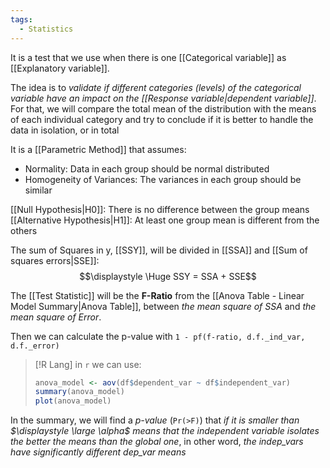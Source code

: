 ```yaml
---
tags:
  - Statistics
---
```

It is a test that we use when there is one [[Categorical variable]] as [[Explanatory variable]].

The idea is to *validate if different categories (levels) of the categorical variable have an impact on the [[Response variable|dependent variable]]*. For that, we will compare the total mean of the distribution with the means of each individual category and try to conclude if it is better to handle the data in isolation, or in total

It is a [[Parametric Method]] that assumes:
- Normality: Data in each group should be normal distributed
- Homogeneity of Variances: The variances in each group should be similar

[[Null Hypothesis|H0]]: There is no difference between the group means
[[Alternative Hypothesis|H1]]: At least one group mean is different from the others

The sum of Squares in y, [[SSY]], will be divided in [[SSA]] and [[Sum of squares errors|SSE]]:
$$\displaystyle \Huge SSY = SSA + SSE$$

The [[Test Statistic]] will be the **F-Ratio** from the [[Anova Table - Linear Model Summary|Anova Table]], between *the mean square of SSA* and *the mean square of Error*.

Then we can calculate the p-value with `1 - pf(f-ratio, d.f._ind_var, d.f._error)`

> [!R Lang]
> in `r` we can use:
> ```R
> anova_model <- aov(df$dependent_var ~ df$independent_var)
> summary(anova_model)
> plot(anova_model)
>  ```

In the summary, we will find a *p-value* (`Pr(>F)`) that *if it is smaller than $\displaystyle \large \alpha$ means that the independent variable isolates the better the means than the global one*, in other word, *the indep_vars have significantly different dep_var means*
